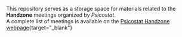 This repository serves as a storage space for materials related to the **Handzone** meetings organized by *Psicostat*.  
A complete list of meetings is available on the [Psicostat Handzone webpage](https://psicostat.dpss.psy.unipd.it/pages/handzone.html){target="_blank"}

